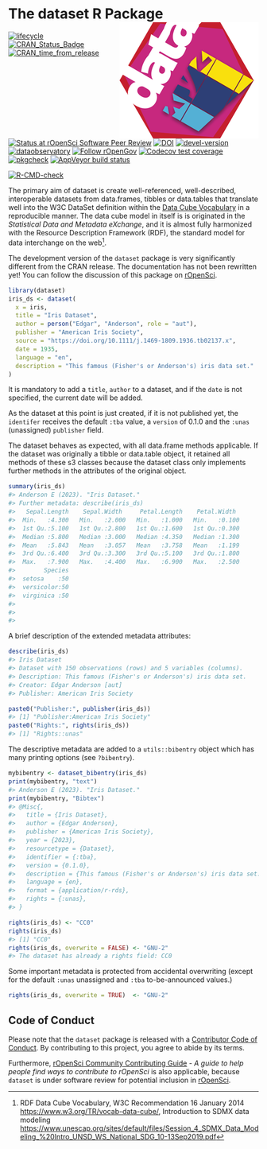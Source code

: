 
<!-- README.md is generated from README.Rmd. Please edit that file -->

# The dataset R Package <a href='https://dataset.dataobservatory.eu/'><img src='man/figures/logo.png' align="right" /></a>

<!-- badges: start -->

[![lifecycle](https://lifecycle.r-lib.org/articles/figures/lifecycle-experimental.svg)](https://lifecycle.r-lib.org/articles/stages.html#experimental)
[![CRAN_Status_Badge](https://www.r-pkg.org/badges/version/dataset)](https://cran.r-project.org/package=dataset)
[![CRAN_time_from_release](https://www.r-pkg.org/badges/ago/dataset)](https://cran.r-project.org/package=dataset)
[![Status at rOpenSci Software Peer
Review](https://badges.ropensci.org/553_status.svg)](https://github.com/ropensci/software-review/issues/553)
[![DOI](https://zenodo.org/badge/DOI/10.5281/zenodo.7440192.svg)](https://zenodo.org/record/6950435#.YukDAXZBzIU)
[![devel-version](https://img.shields.io/badge/devel%20version-0.2.1-blue.svg)](https://github.com/dataobservatory-eu/dataset)
[![dataobservatory](https://img.shields.io/badge/ecosystem-dataobservatory.eu-3EA135.svg)](https://dataobservatory.eu/)
[![Follow
rOpenGov](https://img.shields.io/twitter/follow/ropengov.svg?style=social)](https://twitter.com/intent/follow?screen_name=ropengov)
[![Codecov test
coverage](https://codecov.io/gh/dataobservatory-eu/dataset/branch/master/graph/badge.svg)](https://app.codecov.io/gh/dataobservatory-eu/dataset?branch=master)
[![pkgcheck](https://github.com/dataobservatory-eu/dataset/workflows/pkgcheck/badge.svg)](https://github.com/dataobservatory-eu/dataset/actions?query=workflow%3Apkgcheck)
[![AppVeyor build
status](https://ci.appveyor.com/api/projects/status/github/dataobservatory-eu/dataset?branch=master&svg=true)](https://ci.appveyor.com/project/dataobservatory-eu/dataset)

[![R-CMD-check](https://github.com/dataobservatory-eu/dataset/actions/workflows/R-CMD-check.yaml/badge.svg)](https://github.com/dataobservatory-eu/dataset/actions/workflows/R-CMD-check.yaml)
<!-- badges: end -->

The primary aim of dataset is create well-referenced, well-described,
interoperable datasets from data.frames, tibbles or data.tables that
translate well into the W3C DataSet definition within the [Data Cube
Vocabulary](https://www.w3.org/TR/vocab-data-cube/) in a reproducible
manner. The data cube model in itself is is originated in the
*Statistical Data and Metadata eXchange*, and it is almost fully
harmonized with the Resource Description Framework (RDF), the standard
model for data interchange on the web[^1].

The development version of the `dataset` package is very significantly
different from the CRAN release. The documentation has not been
rewritten yet! You can follow the discussion of this package on
[rOpenSci](https://github.com/ropensci/software-review/issues/553).

``` r
library(dataset)
iris_ds <- dataset(
  x = iris,
  title = "Iris Dataset",
  author = person("Edgar", "Anderson", role = "aut"),
  publisher = "American Iris Society",
  source = "https://doi.org/10.1111/j.1469-1809.1936.tb02137.x",
  date = 1935,
  language = "en",
  description = "This famous (Fisher's or Anderson's) iris data set."
)
```

It is mandatory to add a `title`, `author` to a dataset, and if the
`date` is not specified, the current date will be added.

As the dataset at this point is just created, if it is not published
yet, the `identifer` receives the default `:tba` value, a `version` of
0.1.0 and the `:unas` (unassigned) `publisher` field.

The dataset behaves as expected, with all data.frame methods applicable.
If the dataset was originally a tibble or data.table object, it retained
all methods of these s3 classes because the dataset class only
implements further methods in the attributes of the original object.

``` r
summary(iris_ds)
#> Anderson E (2023). "Iris Dataset."
#> Further metadata: describe(iris_ds)
#>   Sepal.Length    Sepal.Width     Petal.Length    Petal.Width   
#>  Min.   :4.300   Min.   :2.000   Min.   :1.000   Min.   :0.100  
#>  1st Qu.:5.100   1st Qu.:2.800   1st Qu.:1.600   1st Qu.:0.300  
#>  Median :5.800   Median :3.000   Median :4.350   Median :1.300  
#>  Mean   :5.843   Mean   :3.057   Mean   :3.758   Mean   :1.199  
#>  3rd Qu.:6.400   3rd Qu.:3.300   3rd Qu.:5.100   3rd Qu.:1.800  
#>  Max.   :7.900   Max.   :4.400   Max.   :6.900   Max.   :2.500  
#>        Species  
#>  setosa    :50  
#>  versicolor:50  
#>  virginica :50  
#>                 
#>                 
#> 
```

A brief description of the extended metadata attributes:

``` r
describe(iris_ds)
#> Iris Dataset 
#> Dataset with 150 observations (rows) and 5 variables (columns).
#> Description: This famous (Fisher's or Anderson's) iris data set.
#> Creator: Edgar Anderson [aut]
#> Publisher: American Iris Society
```

``` r
paste0("Publisher:", publisher(iris_ds))
#> [1] "Publisher:American Iris Society"
paste0("Rights:", rights(iris_ds))
#> [1] "Rights::unas"
```

The descriptive metadata are added to a `utils::bibentry` object which
has many printing options (see `?bibentry`).

``` r
mybibentry <- dataset_bibentry(iris_ds)
print(mybibentry, "text")
#> Anderson E (2023). "Iris Dataset."
print(mybibentry, "Bibtex")
#> @Misc{,
#>   title = {Iris Dataset},
#>   author = {Edgar Anderson},
#>   publisher = {American Iris Society},
#>   year = {2023},
#>   resourcetype = {Dataset},
#>   identifier = {:tba},
#>   version = {0.1.0},
#>   description = {This famous (Fisher's or Anderson's) iris data set.},
#>   language = {en},
#>   format = {application/r-rds},
#>   rights = {:unas},
#> }
```

``` r
rights(iris_ds) <- "CC0"
rights(iris_ds)
#> [1] "CC0"
rights(iris_ds, overwrite = FALSE) <- "GNU-2"
#> The dataset has already a rights field: CC0
```

Some important metadata is protected from accidental overwriting (except
for the default `:unas` unassigned and `:tba` to-be-announced values.)

``` r
rights(iris_ds, overwrite = TRUE)  <- "GNU-2"
```

## Code of Conduct

Please note that the `dataset` package is released with a [Contributor
Code of
Conduct](https://contributor-covenant.org/version/2/1/CODE_OF_CONDUCT.html).
By contributing to this project, you agree to abide by its terms.

Furthermore, [rOpenSci Community Contributing
Guide](https://contributing.ropensci.org/) - *A guide to help people
find ways to contribute to rOpenSci* is also applicable, because
`dataset` is under software review for potential inclusion in
[rOpenSci](https://github.com/ropensci/software-review/issues/553).

[^1]: RDF Data Cube Vocabulary, W3C Recommendation 16 January 2014
    <https://www.w3.org/TR/vocab-data-cube/>, Introduction to SDMX data
    modeling
    <https://www.unescap.org/sites/default/files/Session_4_SDMX_Data_Modeling_%20Intro_UNSD_WS_National_SDG_10-13Sep2019.pdf>
